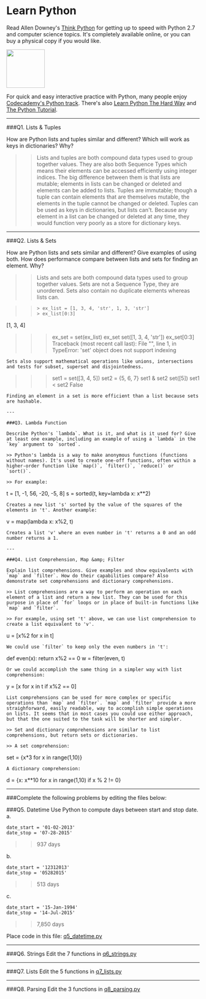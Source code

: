 # Learn Python

Read Allen Downey's [Think Python](http://www.greenteapress.com/thinkpython/) for getting up to speed with Python 2.7 and computer science topics. It's completely available online, or you can buy a physical copy if you would like.

<a href="http://www.greenteapress.com/thinkpython/"><img src="img/think_python.png" style="width: 100px;" target="_blank"></a>

For quick and easy interactive practice with Python, many people enjoy [Codecademy's Python track](http://www.codecademy.com/en/tracks/python). There's also [Learn Python The Hard Way](http://learnpythonthehardway.org/book/) and [The Python Tutorial](https://docs.python.org/2/tutorial/).

---

###Q1. Lists &amp; Tuples

How are Python lists and tuples similar and different? Which will work as keys in dictionaries? Why?

>> Lists and tuples are both compound data types used to group together values. They are also both Sequence Types which means their elements can be accessed efficiently using integer indices. The big difference between them is that lists are mutable; elements in lists can be changed or deleted and elements can be added to lists. Tuples are immutable; though a tuple can contain elements that are themselves mutable, the elements in the tuple cannot be changed or deleted. Tuples can be used as keys in dictionaries, but lists can't. Because any element in a list can be changed or deleted at any time, they would function very poorly as a store for dictionary keys.

---

###Q2. Lists &amp; Sets

How are Python lists and sets similar and different? Give examples of using both. How does performance compare between lists and sets for finding an element. Why?

>> Lists and sets are both compound data types used to group together values. Sets are not a Sequence Type, they are unordered. Sets also contain no duplicate elements whereas lists can. 

>> ```
>>> ex_list = [1, 3, 4, 'str', 1, 3, 'str']
>>> ex_list[0:3]
[1, 3, 4]
>>> ex_set = set(ex_list)
>>> ex_set
set([1, 3, 4, 'str'])
>>> ex_set[0:3]
Traceback (most recent call last):
  File "<stdin>", line 1, in <module>
TypeError: 'set' object does not support indexing
```
Sets also support mathematical operations like unions, intersections and tests for subset, superset and disjointedness. 
```
>>> set1 = set([3, 4, 5])
>>> set2 = {5, 6, 7}
>>> set1 & set2
set([5])
>>> set1 < set2
False
```
Finding an element in a set is more efficient than a list because sets are hashable.

---

###Q3. Lambda Function

Describe Python's `lambda`. What is it, and what is it used for? Give at least one example, including an example of using a `lambda` in the `key` argument to `sorted`.

>> Python's lambda is a way to make anonymous functions (functions without names). It's used to create one-off functions, often within a higher-order function like `map()`, `filter()`, `reduce()` or `sort()`.

>> For example:
```
t = [1, -1, 56, -20, -5, 8]
s = sorted(t, key=lambda x: x**2)
```
Creates a new list 's' sorted by the value of the squares of the elements in 't'. Another example:
```
v = map(lambda x: x%2, t)
```
Creates a list 'v' where an even number in 't' returns a 0 and an odd number returns a 1.

---

###Q4. List Comprehension, Map &amp; Filter

Explain list comprehensions. Give examples and show equivalents with `map` and `filter`. How do their capabilities compare? Also demonstrate set comprehensions and dictionary comprehensions.

>> List comprehensions are a way to perform an operation on each element of a list and return a new list. They can be used for this purpose in place of `for` loops or in place of built-in functions like `map` and `filter`. 

>> For example, using set 't' above, we can use list comprehension to create a list equivalent to 'v'.
```
u = [x%2 for x in t]
```
We could use `filter` to keep only the even numbers in 't':
```
def even(x):
    return x%2 == 0
w = filter(even, t)
```
Or we could accomplish the same thing in a simpler way with list comprehension:
```
y = [x for x in t if x%2 == 0]
```
List comprehensions can be used for more complex or specific operations than `map` and `filter`. `map` and `filter` provide a more straighforward, easily readable, way to accomplish simple operations on lists. It seems that in most cases you could use either approach, but that the one suited to the task will be shorter and simpler. 

>> Set and dictionary comprehensions are similar to list comprehensions, but return sets or dictionaries.

>> A set comprehension:
```
set = {x*3 for x in range(1,10)}
```
A dictionary comprehension:
```
d = {x: x**10 for x in range(1,10) if x % 2 != 0}

---

###Complete the following problems by editing the files below:

###Q5. Datetime
Use Python to compute days between start and stop date.   
a.  

```
date_start = '01-02-2013'    
date_stop = '07-28-2015'
```

>> 937 days

b.  
```
date_start = '12312013'  
date_stop = '05282015'  
```

>> 513 days

c.  
```
date_start = '15-Jan-1994'      
date_stop = '14-Jul-2015'  
```

>> 7,850 days   

Place code in this file: [q5_datetime.py](python/q5_datetime.py)

---

###Q6. Strings
Edit the 7 functions in [q6_strings.py](python/q6_strings.py)

---

###Q7. Lists
Edit the 5 functions in [q7_lists.py](python/q7_lists.py)

---

###Q8. Parsing
Edit the 3 functions in [q8_parsing.py](python/q8_parsing.py)





